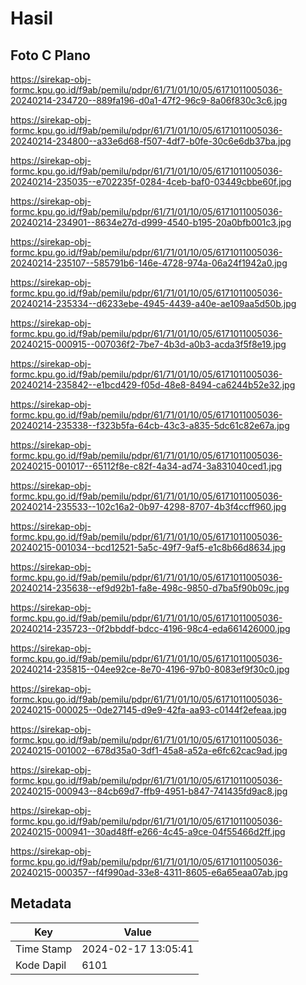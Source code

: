 # Hasil

## Foto C Plano

https://sirekap-obj-formc.kpu.go.id/f9ab/pemilu/pdpr/61/71/01/10/05/6171011005036-20240214-234720--889fa196-d0a1-47f2-96c9-8a06f830c3c6.jpg

https://sirekap-obj-formc.kpu.go.id/f9ab/pemilu/pdpr/61/71/01/10/05/6171011005036-20240214-234800--a33e6d68-f507-4df7-b0fe-30c6e6db37ba.jpg

https://sirekap-obj-formc.kpu.go.id/f9ab/pemilu/pdpr/61/71/01/10/05/6171011005036-20240214-235035--e702235f-0284-4ceb-baf0-03449cbbe60f.jpg

https://sirekap-obj-formc.kpu.go.id/f9ab/pemilu/pdpr/61/71/01/10/05/6171011005036-20240214-234901--8634e27d-d999-4540-b195-20a0bfb001c3.jpg

https://sirekap-obj-formc.kpu.go.id/f9ab/pemilu/pdpr/61/71/01/10/05/6171011005036-20240214-235107--585791b6-146e-4728-974a-06a24f1942a0.jpg

https://sirekap-obj-formc.kpu.go.id/f9ab/pemilu/pdpr/61/71/01/10/05/6171011005036-20240214-235334--d6233ebe-4945-4439-a40e-ae109aa5d50b.jpg

https://sirekap-obj-formc.kpu.go.id/f9ab/pemilu/pdpr/61/71/01/10/05/6171011005036-20240215-000915--007036f2-7be7-4b3d-a0b3-acda3f5f8e19.jpg

https://sirekap-obj-formc.kpu.go.id/f9ab/pemilu/pdpr/61/71/01/10/05/6171011005036-20240214-235842--e1bcd429-f05d-48e8-8494-ca6244b52e32.jpg

https://sirekap-obj-formc.kpu.go.id/f9ab/pemilu/pdpr/61/71/01/10/05/6171011005036-20240214-235338--f323b5fa-64cb-43c3-a835-5dc61c82e67a.jpg

https://sirekap-obj-formc.kpu.go.id/f9ab/pemilu/pdpr/61/71/01/10/05/6171011005036-20240215-001017--65112f8e-c82f-4a34-ad74-3a831040ced1.jpg

https://sirekap-obj-formc.kpu.go.id/f9ab/pemilu/pdpr/61/71/01/10/05/6171011005036-20240214-235533--102c16a2-0b97-4298-8707-4b3f4ccff960.jpg

https://sirekap-obj-formc.kpu.go.id/f9ab/pemilu/pdpr/61/71/01/10/05/6171011005036-20240215-001034--bcd12521-5a5c-49f7-9af5-e1c8b66d8634.jpg

https://sirekap-obj-formc.kpu.go.id/f9ab/pemilu/pdpr/61/71/01/10/05/6171011005036-20240214-235638--ef9d92b1-fa8e-498c-9850-d7ba5f90b09c.jpg

https://sirekap-obj-formc.kpu.go.id/f9ab/pemilu/pdpr/61/71/01/10/05/6171011005036-20240214-235723--0f2bbddf-bdcc-4196-98c4-eda661426000.jpg

https://sirekap-obj-formc.kpu.go.id/f9ab/pemilu/pdpr/61/71/01/10/05/6171011005036-20240214-235815--04ee92ce-8e70-4196-97b0-8083ef9f30c0.jpg

https://sirekap-obj-formc.kpu.go.id/f9ab/pemilu/pdpr/61/71/01/10/05/6171011005036-20240215-000025--0de27145-d9e9-42fa-aa93-c0144f2efeaa.jpg

https://sirekap-obj-formc.kpu.go.id/f9ab/pemilu/pdpr/61/71/01/10/05/6171011005036-20240215-001002--678d35a0-3df1-45a8-a52a-e6fc62cac9ad.jpg

https://sirekap-obj-formc.kpu.go.id/f9ab/pemilu/pdpr/61/71/01/10/05/6171011005036-20240215-000943--84cb69d7-ffb9-4951-b847-741435fd9ac8.jpg

https://sirekap-obj-formc.kpu.go.id/f9ab/pemilu/pdpr/61/71/01/10/05/6171011005036-20240215-000941--30ad48ff-e266-4c45-a9ce-04f55466d2ff.jpg

https://sirekap-obj-formc.kpu.go.id/f9ab/pemilu/pdpr/61/71/01/10/05/6171011005036-20240215-000357--f4f990ad-33e8-4311-8605-e6a65eaa07ab.jpg


## Metadata

| Key        | Value               |
| ---------- | ------------------- |
| Time Stamp | 2024-02-17 13:05:41 |
| Kode Dapil | 6101                |



